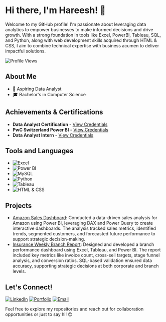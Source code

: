 # Hi there, I'm Hareesh! 👋

Welcome to my GitHub profile! I'm passionate about leveraging data analytics to empower businesses to make informed decisions and drive growth. With a strong foundation in tools like Excel, PowerBI, Tableau, SQL, and Python, along with web development skills acquired through HTML & CSS, I aim to combine technical expertise with business acumen to deliver impactful solutions.

![Profile Views](https://komarev.com/ghpvc/?username=hareeshmynapalli&color=blueviolet)

## About Me

- 💼 Aspiring Data Analyst
- 🎓 Bachelor's in Computer Science 

## Achievements & Certifications

- **Data Analyst Certification** - [View Credentials](https://drive.google.com/file/d/1tK2CbMJvtSeDaG8Vxto5LaP_2FtA__IU/view?usp=drive_link)
- **PwC Switzerland Power BI** - [View Credentials](https://drive.google.com/file/d/1Gj69Za7nqAJEHfSB6XYX5QprSRzuzviO/view?usp=sharing)
- **Data Analyst Intern** - [View Credentials](https://drive.google.com/file/d/1cwGOGdjJ-cg7uqWsPdYFzJ6FPJJj7isr/view?usp=sharing)


## Tools and Languages

- ![Excel](https://img.shields.io/badge/-Excel-217346?style=flat-square&logo=microsoft-excel&logoColor=white)
- ![Power BI](https://img.shields.io/badge/-PowerBI-F2C811?style=flat-square&logo=powerbi&logoColor=black)
- ![MySQL](https://img.shields.io/badge/-MySQL-4479A1?style=flat-square&logo=mysql&logoColor=white)
- ![Python](https://img.shields.io/badge/-Python-3776AB?style=flat-square&logo=python&logoColor=white)
- ![Tableau](https://img.shields.io/badge/-Tableau-E97627?style=flat-square&logo=tableau&logoColor=white)
- ![HTML & CSS](https://img.shields.io/badge/-HTML%20%26%20CSS-E34F26?style=flat-square&logo=html5&logoColor=white)



## Projects

- [Amazon Sales Dashboard](https://github.com/HareeshMynapalli/Amazon-Sales-Dashboard.git): Conducted a data-driven sales analysis for Amazon using Power BI, leveraging DAX and Power Query to create interactive dashboards. The analysis tracked sales metrics, identified trends, segmented customers, and forecasted future performance to support strategic decision-making.  
- [Insurance Weekly Branch Report](https://github.com/HareeshMynapalli/Insurance-Weekly-Branch-Report.git): Designed and developed a branch performance dashboard using Excel, Tableau, and Power BI. The report included key metrics like invoice count, cross-sell targets, stage funnel analysis, and conversion ratios. SQL-based validation ensured data accuracy, supporting strategic decisions at both corporate and branch levels.


## Let's Connect!

[![LinkedIn](https://img.shields.io/badge/-LinkedIn-0077B5?style=flat-square&logo=linkedin&logoColor=white)](https://www.linkedin.com/in/hareeshmynapalli/)
[![Portfolio](https://img.shields.io/badge/-Portfolio-E34F26?style=flat-square&logo=html5&logoColor=white)](https://your-portfolio-link.com)
[![Email](https://img.shields.io/badge/-Email-D14836?style=flat-square&logo=gmail&logoColor=white)](mailto:hareeshmynapallirps@gmail.com)


Feel free to explore my repositories and reach out for collaboration opportunities or just to say hi! 😊
